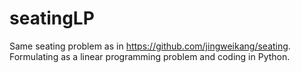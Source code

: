 # seatingLP
Same seating problem as in https://github.com/jingweikang/seating.
Formulating as a linear programming problem and coding in Python.

